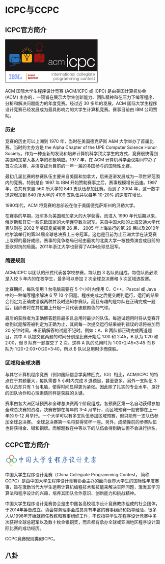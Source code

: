 # ICPC与CCPC

## ICPC官方简介

![ICPC logo](intro/icpc-logo.png)

ACM 国际大学生程序设计竞赛 (ACM/ICPC 或 ICPC) 是由美国计算机协会 (ACM) 主办的，一项旨在展示大学生创新能力、团队精神和在压力下编写程序、分析和解决问题能力的年度竞赛。经过近 30 多年的发展，ACM 国际大学生程序设计竞赛已经发展成为最具影响力的大学生计算机竞赛。赛事目前由 IBM 公司赞助。

### 历史

竞赛的历史可以上溯到 1970 年，当时在美国德克萨斯 A&M 大学举办了首届比赛。当时的主办方是 the Alpha Chapter of the UPE Computer Science Honor Society。作为一种全新的发现和培养计算机科学顶尖学生的方式，竞赛很快得到美国和加拿大各大学的积极响应。1977 年，在 ACM 计算机科学会议期间举办了首次总决赛，并演变成为目前的一年一届的多国参与的国际性比赛。

最初几届比赛的参赛队伍主要来自美国和加拿大，后来逐渐发展成为一项世界范围内的竞赛。特别是自 1997 年 IBM 开始赞助赛事之后，赛事规模增长迅速。1997 年，总共有来自 560 所大学的 840 支队伍参加比赛。而到了 2004 年，这一数字迅速增加到 840 所大学的 4109 支队伍并以每年 10-20% 的速度在增长。

1980年代，ACM 将竞赛的总部设在位于美国德克萨斯州的贝勒大学。

在赛事的早期，冠军多为美国和加拿大的大学获得。而进入 1990 年代后期以来， 俄罗斯和其它一些东欧国家的大学连夺数次冠军。来自中国大陆的上海交通大学代表队则在 2002 年美国夏威夷第 26 届、 2005 年上海举行的第 29 届以及2010年哈尔滨举行的第34届全球总决赛上三夺冠军。这也是目前为止亚洲大学在该竞赛上取得的最好成绩。赛事的竞争格局已经由最初的北美大学一枝独秀演变成目前的亚欧对抗的局面。2011年浙江大学也获得了ACM全球总冠军。

### 简要规则

ACM/ICPC 以团队的形式代表各学校参赛，每队由 3 名队员组成。每位队员必须是入校 5 年内的在校学生，最多可以参加 2 次全球总决赛和 5 次区域选拔赛。

比赛期间，每队使用 1 台电脑需要在 5 个小时内使用 C、C++、Pascal 或 Java 中的一种编写程序解决 6 至 10 个问题。程序完成之后提交裁判运行，运行的结果会判定为正确或错误两种并及时通知参赛队。而且有趣的是每队在正确完成一题后，组织者将在其位置上升起一只代表该题颜色的气球。

最后的获胜者为正确解答题目最多且总用时最少的队伍。每道试题用时将从竞赛开始到试题解答被判定为正确为止，其间每一次提交运行结果被判错误的话将被加罚 20 分钟时间，未正确解答的试题不记时。例如：A、B 两队都正确完成两道题目，其中 A 队提交这两题的时间分别是比赛开始后 1:00 和 2:45，B 队为 1:20 和 2:00，但 B 队有一题提交了 2 次。这样 A 队的总用时为 1:00+2:45=3:45 而 B 队为 1:20+2:00+0:20=3:40，所以 B 队以总用时少而获胜。

### 区域和全球决赛

与其它计算机程序竞赛（例如国际信息学奥林匹克，IOI）相比，ACM/ICPC 的特点在于其题量大，每队需要 5 小时内完成 8 道题目，甚至更多。另外一支队伍 3 名队员却只有 1 台电脑，使得时间显得更为紧张。因此除了扎实的专业水平，良好的团队协作和心理素质同样是获胜的关键。

赛事由各大洲区域预赛和全球总决赛两个阶段组成。各预赛区第一名自动获得参加全球总决赛的资格。决赛安排在每年的 3-4 月举行，而区域预赛一般安排在上一年的 9-12 月举行。一个大学可以有多支队伍参加区域预赛，但只能有一支队伍参加全球总决赛。
全球总决赛第一名将获得奖杯一座。另外，成绩靠前的参赛队伍也将获得金、银和铜牌。而解题数在中等以下的队伍会得到确认但不会进行排名。

## CCPC官方简介

![CCPC logo](intro/ccpc-logo.png)

中国大学生程序设计竞赛（China Collegiate Programming Contest， 简称CCPC）是由中国大学生程序设计竞赛协会主办的面向世界大学生的国际性年度赛事，旨在激励当代大学生运用计算机编程技术和技能来解决实际问题，激发其学习算法和程序设计的兴趣，培养其团队合作意识、创新能力和挑战精神。

中国大学生程序设计竞赛协会是由中国各高校程序设计竞赛教练组成的社会团体，于2014年筹备成立。协会常务理事会成员具有丰富的赛事组织和指导经验，很多人从1996年开始就担任教练和赛事组织工作，不仅指导学生在程序设计竞赛中多次获得全球总冠军以及数十枚金银铜奖，而且都有承办全球或亚洲地区程序设计国际比赛的成功经历。

CCPC竞赛规则类似ICPC。

## 八卦

